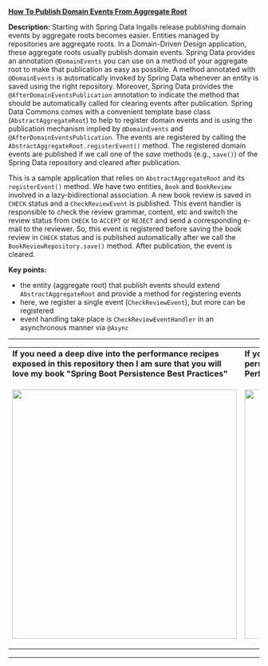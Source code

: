 **[How To Publish Domain Events From Aggregate Root](https://github.com/AnghelLeonard/Hibernate-SpringBoot/tree/master/HibernateSpringBootDomainEvents)**
 
**Description:** Starting with Spring Data Ingalls release publishing domain events by aggregate roots becomes easier. Entities managed by repositories are aggregate roots. In a Domain-Driven Design application, these aggregate roots usually publish domain events. Spring Data provides an annotation `@DomainEvents` you can use on a method of your aggregate root to make that publication as easy as possible. A method annotated with `@DomainEvents` is automatically invoked by Spring Data whenever an entity is saved using the right repository. Moreover, Spring Data provides the  `@AfterDomainEventsPublication` annotation to indicate the method that should be automatically called for clearing events after publication. Spring Data Commons comes with a convenient template base class (`AbstractAggregateRoot`) to help to register domain events and is using the publication mechanism implied by `@DomainEvents` and `@AfterDomainEventsPublication`. The events are registered by calling the `AbstractAggregateRoot.registerEvent()` method. The registered domain events are published if we call one of the *save* methods (e.g., `save()`) of the Spring Data repository and cleared after publication.

This is a sample application that relies on `AbstractAggregateRoot` and its `registerEvent()` method. We have two entities, `Book` and `BookReview` involved in a lazy-bidirectional association. A new book review is saved in `CHECK` status and a `CheckReviewEvent` is published. This event handler is responsible to check the review grammar, content, etc and switch the review status from `CHECK` to `ACCEPT` or `REJECT` and send a corresponding e-mail to the reviewer. So, this event is registered before saving the book review in `CHECK` status and is published automatically after we call the `BookReviewRepository.save()` method. After publication, the event is cleared.

**Key points:**
- the entity (aggregate root) that publish events should extend `AbstractAggregateRoot` and provide a method for registering events
- here, we register a single event (`CheckReviewEvent`), but more can be registered 
- event handling take place is `CheckReviewEventHandler` in an asynchronous manner via `@Async`
     
-----------------------------------------------------------------------------------------------------------------------    
<table>
     <tr><td><b>If you need a deep dive into the performance recipes exposed in this repository then I am sure that you will love my book "Spring Boot Persistence Best Practices"</b></td><td><b>If you need a hand of tips and illustrations of 100+ Java persistence performance issues then "Java Persistence Performance Illustrated Guide" is for you.</b></td></tr>
     <tr><td>
<a href="https://www.apress.com/us/book/9781484256251"><p align="left"><img src="https://github.com/AnghelLeonard/Hibernate-SpringBoot/blob/master/Spring%20Boot%20Persistence%20Best%20Practices.jpg" height="500" width="450"/></p></a>
</td><td>
<a href="https://leanpub.com/java-persistence-performance-illustrated-guide"><p align="right"><img src="https://github.com/AnghelLeonard/Hibernate-SpringBoot/blob/master/Java%20Persistence%20Performance%20Illustrated%20Guide.jpg" height="500" width="450"/></p></a>
</td></tr></table>

-----------------------------------------------------------------------------------------------------------------------    

